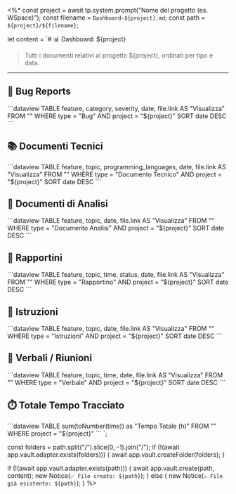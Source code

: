 <%*
const project = await tp.system.prompt("Nome del progetto (es. WSpace)");
const filename = `Dashboard-${project}.md`;
const path = `${project}/${filename}`;

let content = `# 📊 Dashboard: ${project}

> Tutti i documenti relativi al progetto  ${project}, ordinati per tipo e data.

---

## 🐞 Bug Reports

\`\`\`dataview
TABLE feature, category, severity, date, file.link AS "Visualizza"
FROM ""
WHERE type = "Bug" AND project = "${project}"
SORT date DESC
\`\`\`

## 📚 Documenti Tecnici

\`\`\`dataview
TABLE feature, topic, programming_languages, date, file.link AS "Visualizza"
FROM ""
WHERE type = "Documento Tecnico" AND project = "${project}"
SORT date DESC
\`\`\`

## 📐 Documenti di Analisi

\`\`\`dataview
TABLE feature, topic, date, file.link AS "Visualizza"
FROM ""
WHERE type = "Documento Analisi" AND project = "${project}"
SORT date DESC
\`\`\`

## 📓 Rapportini

\`\`\`dataview
TABLE feature, topic, time, status, date, file.link AS "Visualizza"
FROM ""
WHERE type = "Rapportino" AND project = "${project}"
SORT date DESC
\`\`\`

## 📝 Istruzioni

\`\`\`dataview
TABLE feature, topic, date, file.link AS "Visualizza"
FROM ""
WHERE type = "Istruzioni" AND project = "${project}"
SORT date DESC
\`\`\`

## 📣 Verbali / Riunioni

\`\`\`dataview
TABLE feature, topic, time, date, file.link AS "Visualizza"
FROM ""
WHERE type = "Verbale" AND project = "${project}"
SORT date DESC
\`\`\`

## ⏱️ Totale Tempo Tracciato

\`\`\`dataview
TABLE sum(toNumber(time)) as "Tempo Totale (h)"
FROM ""
WHERE project = "${project}"
\`\`\`
`;

const folders = path.split("/").slice(0, -1).join("/");
if (!(await app.vault.adapter.exists(folders))) {
  await app.vault.createFolder(folders);
}

if (!(await app.vault.adapter.exists(path))) {
  await app.vault.create(path, content);
  new Notice(`✅ File creato: ${path}`);
} else {
  new Notice(`⚠️ File già esistente: ${path}`);
}
%>
